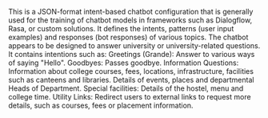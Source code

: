 This is a JSON-format intent-based chatbot configuration that is generally used for the training of chatbot models in frameworks such as Dialogflow, Rasa, or custom solutions. 
It defines the intents, patterns (user input examples) and responses (bot responses) of various topics. 
The chatbot appears to be designed to answer university or university-related questions. 
It contains intentions such as: 
Greetings (Grande): Answer to various ways of saying "Hello". Goodbyes: Passes goodbye. 
Information Questions: Information about college courses, fees, locations, infrastructure, facilities such as canteens and libraries. 
                       Details of events, places and departmental Heads of Department. 
Special facilities: Details of the hostel, menu and college time. 
Utility Links: Redirect users to external links to request more details, such as courses, fees or placement information. 
